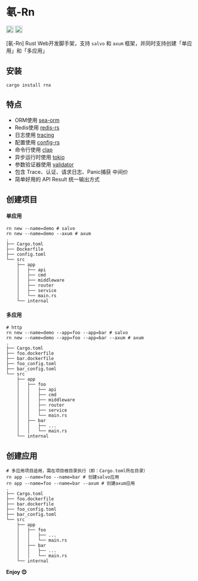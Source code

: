 # 氡-Rn

[<img alt="crates.io" src="https://img.shields.io/crates/v/rnx.svg?style=for-the-badge&color=fc8d62&logo=rust" height="20">](https://crates.io/crates/rnx)
[<img alt="MIT" src="http://img.shields.io/badge/license-MIT-brightgreen.svg?style=for-the-badge" height="20">](http://opensource.org/licenses/MIT)

[氡-Rn] Rust Web开发脚手架，支持 `salvo` 和 `axum` 框架，并同时支持创建「单应用」和「多应用」

## 安装

```shell
cargo install rnx
```

## 特点

- ORM使用 [sea-orm](https://github.com/SeaQL/sea-orm)
- Redis使用 [redis-rs](https://github.com/redis-rs/redis-rs)
- 日志使用 [tracing](https://github.com/tokio-rs/tracing)
- 配置使用 [config-rs](https://github.com/mehcode/config-rs)
- 命令行使用 [clap](https://github.com/clap-rs/clap)
- 异步运行时使用 [tokio](https://github.com/tokio-rs/tokio)
- 参数验证器使用 [validator](https://github.com/Keats/validator)
- 包含 Trace、认证、请求日志、Panic捕获 中间价
- 简单好用的 API Result 统一输出方式

## 创建项目

#### 单应用

```shell
rn new --name=demo # salvo
rn new --name=demo --axum # axum
.
├── Cargo.toml
├── Dockerfile
├── config.toml
└── src
    ├── app
    │   ├── api
    │   ├── cmd
    │   ├── middleware
    │   ├── router
    │   ├── service
    │   └── main.rs
    └── internal
```

#### 多应用

```shell
# http
rn new --name=demo --app=foo --app=bar # salvo
rn new --name=demo --app=foo --app=bar --axum # axum
.
├── Cargo.toml
├── foo.dockerfile
├── bar.dockerfile
├── foo_config.toml
├── bar_config.toml
└── src
    ├── app
    │   ├── foo
    │   │   ├── api
    │   │   ├── cmd
    │   │   ├── middleware
    │   │   ├── router
    │   │   ├── service
    │   │   └── main.rs
    │   ├── bar
    │   │   ├── ...
    │   │   └── main.rs
    └── internal
```

## 创建应用

```shell
# 多应用项目适用，需在项目根目录执行（即：Cargo.toml所在目录）
rn app --name=foo --name=bar # 创建salvo应用
rn app --name=foo --name=bar --axum # 创建axum应用
.
├── Cargo.toml
├── foo.dockerfile
├── bar.dockerfile
├── foo_config.toml
├── bar_config.toml
└── src
    ├── app
    │   ├── foo
    │   │   ├── ...
    │   │   └── main.rs
    │   ├── bar
    │   │   ├── ...
    │   │   └── main.rs
    └── internal
```

**Enjoy 😊**
